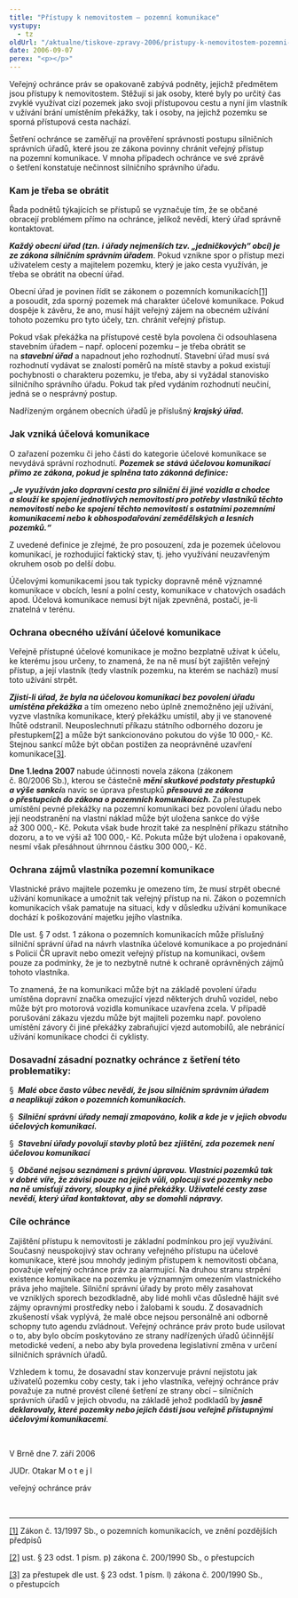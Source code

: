 ```yaml
---
title: "Přístupy k nemovitostem – pozemní komunikace"
vystupy:
  - tz
oldUrl: "/aktualne/tiskove-zpravy-2006/pristupy-k-nemovitostem-pozemni-komunikace"
date: 2006-09-07
perex: "<p></p>"
---
```


<!-- imported from the old website -->

<p>Veřejný ochránce práv se opakovaně zabývá podněty, jejichž předmětem jsou přístupy k nemovitostem. Stěžují si jak osoby, které byly po určitý čas zvyklé využívat cizí pozemek jako svoji přístupovou cestu a nyní jim vlastník v užívání brání umístěním překážky, tak i osoby, na jejichž pozemku se sporná přístupová cesta nachází.</p><p>Šetření ochránce se zaměřují na prověření správnosti postupu silničních správních úřadů, které jsou ze zákona povinny chránit veřejný přístup na pozemní komunikace. V mnoha případech ochránce ve své zprávě o šetření konstatuje nečinnost silničního správního úřadu.</p><h3><strong>Kam je třeba se obrátit</strong></h3><p>Řada podnětů týkajících se přístupů se vyznačuje tím, že se občané obracejí problémem přímo na ochránce, jelikož nevědí, který úřad správně kontaktovat.</p><p><b><i>Každý obecní úřad (tzn. i úřady nejmenších tzv. „jedničkových“ obcí) je ze zákona</i></b> <b><i>silničním správním úřadem</i></b>. Pokud vznikne spor o přístup mezi uživatelem cesty a majitelem pozemku, který je jako cesta využíván, je třeba se obrátit na obecní úřad.</p><p>Obecní úřad je povinen řídit se zákonem o pozemních komunikacích<a href="typo3/#_ftn1" style="mso-footnote-id: ftn1" name="_ftnref1">[1]</a> a posoudit, zda sporný pozemek má charakter účelové komunikace. Pokud dospěje k závěru, že ano, musí hájit veřejný zájem na obecném užívání tohoto pozemku pro tyto účely, tzn. chránit veřejný přístup.</p><p>Pokud však překážka na přístupové cestě byla povolena či odsouhlasena stavebním úřadem – např. oplocení pozemku – je třeba obrátit se na <b><i>stavební úřad</i></b> a napadnout jeho rozhodnutí. Stavební úřad musí svá rozhodnutí vydávat se znalostí poměrů na místě stavby a pokud existují pochybnosti o charakteru pozemku, je třeba, aby si vyžádal stanovisko silničního správního úřadu. Pokud tak před vydáním rozhodnutí neučiní, jedná se o nesprávný postup.</p><p>Nadřízeným orgánem obecních úřadů je příslušný <b><i>krajský úřad.</i></b></p><h3><strong>Jak vzniká účelová komunikace</strong></h3><p>O zařazení pozemku či jeho části do kategorie účelové komunikace se nevydává správní rozhodnutí. <b><i>Pozemek se stává účelovou komunikací přímo ze zákona, pokud je splněna tato zákonná definice:<p></p></i></b></p><p><b><i>„Je využíván jako dopravní cesta pro silniční či jiné vozidla a chodce a slouží ke spojení jednotlivých nemovitostí pro potřeby vlastníků těchto nemovitostí nebo ke spojení těchto nemovitostí s ostatními pozemními komunikacemi nebo k obhospodařování zemědělských a lesních pozemků.“<p></p></i></b></p><p>Z uvedené definice je zřejmé, že pro posouzení, zda je pozemek účelovou komunikací, je rozhodující faktický stav, tj. jeho využívání neuzavřeným okruhem osob po delší dobu.</p><p>Účelovými komunikacemi jsou tak typicky dopravně méně významné komunikace v obcích, lesní a polní cesty, komunikace v chatových osadách apod. Účelová komunikace nemusí být nijak zpevněná, postačí, je-li znatelná v terénu.</p><h3><strong>Ochrana obecného užívání účelové komunikace</strong></h3><p>Veřejně přístupné účelové komunikace je možno bezplatně užívat k účelu, ke kterému jsou určeny, to znamená, že na ně musí být zajištěn veřejný přístup, a její vlastník (tedy vlastník pozemku, na kterém se nachází) musí toto užívání strpět.</p><p><b><i>Zjistí-li úřad, že byla na účelovou komunikaci bez povolení úřadu umístěna překážka</i></b> a tím omezeno nebo úplně znemožněno její užívání, vyzve vlastníka komunikace, který překážku umístil, aby ji ve stanovené lhůtě odstranil. Neuposlechnutí příkazu státního odborného dozoru je přestupkem<a href="typo3/#_ftn2" style="mso-footnote-id: ftn2" name="_ftnref2">[2]</a> a může být sankcionováno pokutou do výše 10 000,- Kč. Stejnou sankcí může být občan postižen za neoprávněné uzavření komunikace<a href="typo3/#_ftn3" style="mso-footnote-id: ftn3" name="_ftnref3">[3]</a>. </p><p><b>Dne 1.ledna 2007</b> nabude účinnosti novela zákona (zákonem č. 80/2006 Sb.), kterou se částečně <b><i>mění skutkové podstaty přestupků a výše sankcí</i></b>a navíc se úprava přestupků <b><i>přesouvá ze zákona o přestupcích do zákona o pozemních komunikacích. </i></b>Za přestupek umístění pevné překážky na pozemní komunikaci bez povolení úřadu nebo její neodstranění na vlastní náklad může být uložena sankce do výše až 300 000,- Kč. Pokuta však bude hrozit také za nesplnění příkazu státního dozoru, a to ve výši až 100 000,- Kč. Pokuta může být uložena i opakovaně, nesmí však přesáhnout úhrnnou částku 300 000,- Kč.<b><i><p></p></i></b></p><h3><strong>Ochrana zájmů vlastníka pozemní komunikace</strong></h3><p>Vlastnické právo majitele pozemku je omezeno tím, že musí strpět obecné užívání komunikace a umožnit tak veřejný přístup na ni. Zákon o pozemních komunikacích však pamatuje na situaci, kdy v důsledku užívání komunikace dochází k poškozování majetku jejího vlastníka.</p><p>Dle ust. § 7 odst. 1 zákona o pozemních komunikacích může příslušný silniční správní úřad na návrh vlastníka účelové komunikace a po projednání s Policií ČR upravit nebo omezit veřejný přístup na komunikaci, ovšem pouze za podmínky, že je to nezbytně nutné k ochraně oprávněných zájmů tohoto vlastníka.</p><p>To znamená, že na komunikaci může být na základě povolení úřadu umístěna dopravní značka omezující vjezd některých druhů vozidel, nebo může být pro motorová vozidla komunikace uzavřena zcela. V případě porušování zákazu vjezdu může být majiteli pozemku např. povoleno umístění závory či jiné překážky zabraňující vjezd automobilů, ale nebránící užívání komunikace chodci či cyklisty.</p><h3><strong>Dosavadní zásadní poznatky ochránce z šetření této problematiky:</strong></h3><p>§  <b><i>Malé obce často vůbec nevědí, že jsou silničním správním úřadem a neaplikují zákon o pozemních komunikacích.<p></p></i></b></p><p>§  <b><i>Silniční správní úřady nemají zmapováno, kolik a kde je v jejich obvodu účelových komunikací.<p></p></i></b></p><p>§  <b><i>Stavební úřady povolují stavby plotů bez zjištění, zda pozemek není účelovou komunikací<p></p></i></b></p><p>§  <b><i>Občané nejsou seznámeni s právní úpravou. Vlastníci pozemků tak v dobré víře, že závisí pouze na jejich vůli, oplocují své pozemky nebo na ně umisťují závory, sloupky a jiné překážky. Uživatelé cesty zase nevědí, který úřad kontaktovat, aby se domohli nápravy.<p></p></i></b></p><h3><strong>Cíle ochránce</strong></h3><p>Zajištění přístupu k nemovitosti je základní podmínkou pro její využívání. Současný neuspokojivý stav ochrany veřejného přístupu na účelové komunikace, které jsou mnohdy jediným přístupem k nemovitosti občana, považuje veřejný ochránce práv za alarmující. Na druhou stranu strpění existence komunikace na pozemku je významným omezením vlastnického práva jeho majitele. Silniční správní úřady by proto měly zasahovat ve vzniklých sporech bezodkladně, aby lidé mohli včas důsledně hájit své zájmy opravnými prostředky nebo i žalobami k soudu. Z dosavadních zkušeností však vyplývá, že malé obce nejsou personálně ani odborně schopny tuto agendu zvládnout. Veřejný ochránce práv proto bude usilovat o to, aby bylo obcím poskytováno ze strany nadřízených úřadů účinnější metodické vedení, a nebo aby byla provedena legislativní změna v určení silničních správních úřadů.</p><p>Vzhledem k tomu, že dosavadní stav konzervuje právní nejistotu jak uživatelů pozemku coby cesty, tak i jeho vlastníka, veřejný ochránce práv považuje za nutné provést cílené šetření ze strany obcí – silničních správních úřadů v jejich obvodu, na základě jehož podkladů by <b><i>jasně deklarovaly, které pozemky nebo jejich části jsou veřejně přístupnými účelovými komunikacemi</i></b>. </p><p><p> </p></p><p>V Brně dne 7. září 2006</p><p>JUDr. Otakar M o t e j l</p><p>veřejný ochránce práv</p><br /><hr /><p><a href="typo3/#_ftnref1" style="mso-footnote-id: ftn1" name="_ftn1">[1]</a> Zákon č. 13/1997 Sb., o pozemních komunikacích, ve znění pozdějších předpisů</p><p><a href="typo3/#_ftnref2" style="mso-footnote-id: ftn2" name="_ftn2">[2]</a> ust. § 23 odst. 1 písm. p) zákona č. 200/1990 Sb., o přestupcích</p><p><a href="typo3/#_ftnref3" style="mso-footnote-id: ftn3" name="_ftn3">[3]</a> za přestupek dle ust. § 23 odst. 1 písm. l) zákona č. 200/1990 Sb., o přestupcích</p>
